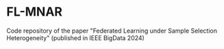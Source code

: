 # FL-MNAR
Code repository of the paper "Federated Learning under Sample Selection Heterogeneity" (published in IEEE BigData 2024)
